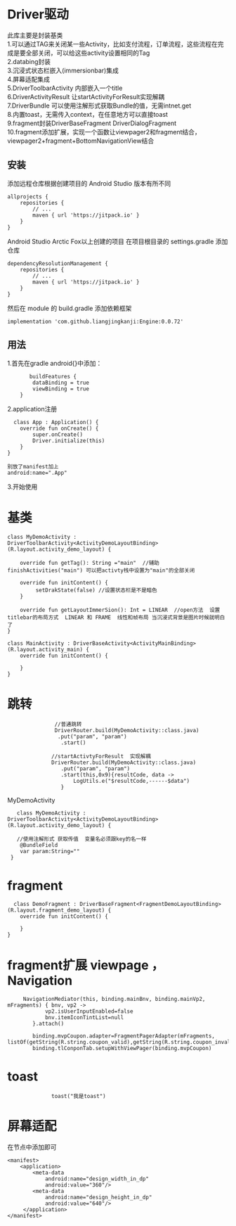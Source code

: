 # Driver驱动

此库主要是封装基类  
    1.可以通过TAG来关闭某一些Activity，比如支付流程，订单流程，这些流程在完成是要全部关闭，可以给这些activity设置相同的Tag  
    2.databing封装  
    3.沉浸式状态栏嵌入(immersionbar)集成  
    4.屏幕适配集成  
    5.DriverToolbarActivity 内部嵌入一个title  
    6.DriverActivityResult 让startActivityForResult实现解耦  
    7.DriverBundle 可以使用注解形式获取Bundle的值，无需intnet.get  
    8.内置toast，无需传入context，在任意地方可以直接toast  
    9.fragment封装DriverBaseFragment  DriverDialogFragment  
    10.fragment添加扩展，实现一个函数让viewpager2和fragment结合，viewpager2+fragment+BottomNavigationView结合  

## 安装


添加远程仓库根据创建项目的 Android Studio 版本有所不同
```
allprojects {
    repositories {
        // ...
        maven { url 'https://jitpack.io' }
    }
}
```
Android Studio Arctic Fox以上创建的项目 在项目根目录的 settings.gradle 添加仓库
```
dependencyResolutionManagement {
    repositories {
        // ...
        maven { url 'https://jitpack.io' }
    }
}
```
然后在 module 的 build.gradle 添加依赖框架  
```
implementation 'com.github.liangjingkanji:Engine:0.0.72'

```
## 用法

   1.首先在gradle  android{}中添加：  
```
       buildFeatures {
        dataBinding = true
        viewBinding = true
    }
```

 2.application注册
```
  class App : Application() {
    override fun onCreate() {
        super.onCreate()
        Driver.initialize(this)
    }
}

别放了manifest加上
android:name=".App"
```
3.开始使用

# 基类
```
class MyDemoActivity : DriverToolbarActivity<ActivityDemoLayoutBinding>(R.layout.activity_demo_layout) {
     
    override fun getTag(): String ="main"  //辅助  finishActivities("main") 可以把activty栈中设置为"main"的全部关闭 

    override fun initContent() {
         setDrakState(false) //设置状态栏是不是暗色
    }
    
    override fun getLayoutImmerSion(): Int = LINEAR  //open方法  设置titlebar的布局方式  LINEAR 和 FRAME  线性和帧布局 当沉浸式背景是图片时候就明白了
}
```

```
class MainActivity : DriverBaseActivity<ActivityMainBinding>(R.layout.activity_main) {
    override fun initContent() {

    }
}
```
# 跳转

```
               //普通跳转
               DriverRouter.build(MyDemoActivity::class.java)
                .put("param", "param")
                 .start()

              //startActivtyForResult  实现解耦
              DriverRouter.build(MyDemoActivity::class.java)
                 .put("param", "param")
                 .start(this,0x9){resultCode, data ->
                     LogUtils.e("$resultCode,------$data")
                 }
```
  MyDemoActivity
```
   class MyDemoActivity : DriverToolbarActivity<ActivityDemoLayoutBinding>(R.layout.activity_demo_layout) {
 
   //使用注解形式 获取传值  变量名必须跟key的名一样
    @BundleField
    var param:String=""
 }
```


# fragment

```
  class DemoFragment : DriverBaseFragment<FragmentDemoLayoutBinding>(R.layout.fragment_demo_layout) {
    override fun initContent() {
       
    }
}
```
# fragment扩展 viewpage ，Navigation

```
     NavigationMediator(this, binding.mainBnv, binding.mainVp2, mFragments) { bnv, vp2 ->
            vp2.isUserInputEnabled=false
            bnv.itemIconTintList=null
        }.attach()
```

```
        binding.mvpCoupon.adapter=FragmentPagerAdapter(mFragments, listOf(getString(R.string.coupon_valid),getString(R.string.coupon_invalid)))
        binding.tlConponTab.setupWithViewPager(binding.mvpCoupon)
```
# toast
```
              toast("我是toast")
```
# 屏幕适配  
  在节点中添加即可
```
<manifest>
    <application>            
        <meta-data
            android:name="design_width_in_dp"
            android:value="360"/>
        <meta-data
            android:name="design_height_in_dp"
            android:value="640"/>           
     </application>           
</manifest>
```











